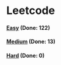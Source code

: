 # Leetcode

<h4><a href="https://github.com/lon-yang/leetcode/blob/master/docs/Easy.md">Easy</a>  (Done: 122)</h4>
<h4><a href="https://github.com/lon-yang/leetcode/blob/master/docs/Medium.md">Medium</a>  (Done: 13)</h4>
<h4><a href="https://github.com/lon-yang/leetcode/blob/master/docs/Hard.md">Hard</a>  (Done: 0)</h4>
